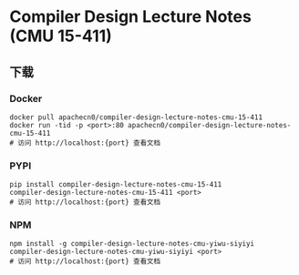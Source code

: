 # Compiler Design Lecture Notes (CMU 15-411)

## 下载

### Docker

```
docker pull apachecn0/compiler-design-lecture-notes-cmu-15-411
docker run -tid -p <port>:80 apachecn0/compiler-design-lecture-notes-cmu-15-411
# 访问 http://localhost:{port} 查看文档
```

### PYPI

```
pip install compiler-design-lecture-notes-cmu-15-411
compiler-design-lecture-notes-cmu-15-411 <port>
# 访问 http://localhost:{port} 查看文档
```

### NPM

```
npm install -g compiler-design-lecture-notes-cmu-yiwu-siyiyi
compiler-design-lecture-notes-cmu-yiwu-siyiyi <port>
# 访问 http://localhost:{port} 查看文档
```
